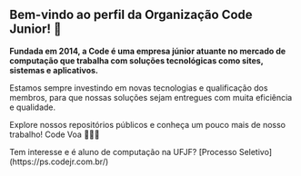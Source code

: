 ## Bem-vindo ao perfil da Organização Code Junior!  👋

<strong>Fundada em 2014, a Code é uma empresa júnior atuante no mercado de computação que trabalha com soluções
tecnológicas como sites, sistemas e aplicativos.</strong>

<p>Estamos sempre investindo em
novas tecnologias e qualificação dos membros, para que nossas
soluções sejam entregues com muita eficiência e qualidade.</p>

<p>Explore nossos repositórios públicos e conheça um pouco mais de nosso trabalho! Code Voa 🚀🚀🚀</p>

<p>Tem interesse e é aluno de computação na UFJF? [Processo Seletivo](https://ps.codejr.com.br/)</p>

<!--

**Here are some ideas to get you started:**

🙋‍♀️ A short introduction - what is your organization all about?
🌈 Contribution guidelines - how can the community get involved?
👩‍💻 Useful resources - where can the community find your docs? Is there anything else the community should know?
🍿 Fun facts - what does your team eat for breakfast?
🧙 Remember, you can do mighty things with the power of [Markdown](https://docs.github.com/github/writing-on-github/getting-started-with-writing-and-formatting-on-github/basic-writing-and-formatting-syntax)
-->
